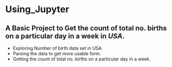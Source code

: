 # Using_Jupyter
## A Basic Project to Get the count of total no. births on a particular day in a week in _USA_.

* Exploring Number of birth data set in USA
* Parsing the data to get more usable form.
* Getting the count of total no. births on a particular day in a week.
